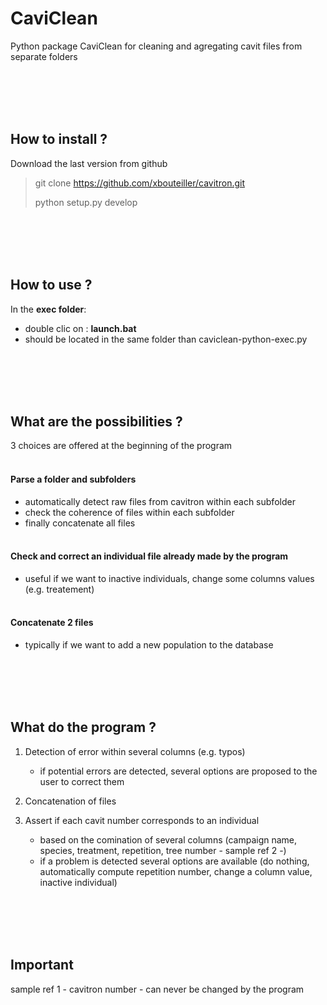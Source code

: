 # CaviClean

Python package CaviClean for cleaning and agregating cavit files from separate folders

<br/><br/>
<br/><br/>

## How to install ?

Download the last version from github

>
> git clone https://github.com/xbouteiller/cavitron.git
>
> python setup.py develop
>

<br/><br/>
<br/><br/>

## How to use ?

In the **exec folder**:

- double clic on : **launch.bat**
- should be located in the same folder than caviclean-python-exec.py

<br/><br/>
<br/><br/>

## What are the possibilities ?

3 choices are offered at the beginning of the program
<br/><br/>
#### Parse a folder and subfolders
- automatically detect raw files from cavitron within each subfolder
- check the coherence of files within each subfolder
- finally concatenate all files
<br/><br/>
#### Check and correct an individual file already made by the program
- useful if we want to inactive individuals, change some columns values (e.g. treatement) 
<br/><br/>
#### Concatenate 2 files
- typically if we want to add a new population to the database
	
<br/><br/>
<br/><br/>
	
## What do the program ?

1. Detection of error within several columns (e.g. typos)
	- if potential errors are detected, several options are proposed to the user to correct them	

2. Concatenation of files

3. Assert if each cavit number corresponds to an individual
	- based on the comination of several columns (campaign name, species, treatment, repetition, tree number - sample ref 2 -)
	- if a problem is detected several options are available (do nothing, automatically compute repetition number, change a column value, inactive individual)
	
<br/><br/>
<br/><br/>

## Important 
	
sample ref 1 - cavitron number - can never be changed by the program